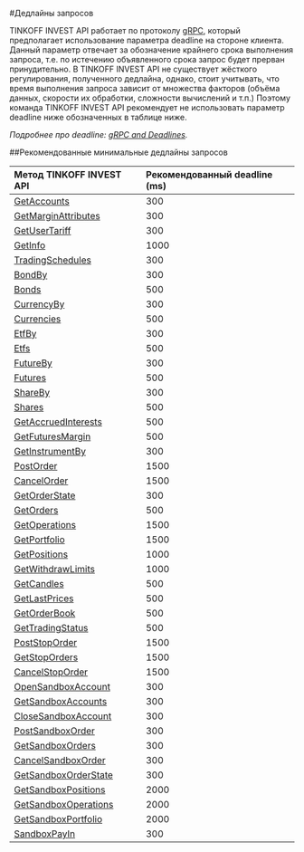 #Дедлайны запросов

TINKOFF INVEST API работает по протоколу [gRPC](/investAPI/grpc/), который предполагает использование
параметра deadline на стороне клиента. Данный параметр отвечает за обозначение крайнего срока выполнения 
запроса, т.е. по истечению объявленного срока запрос будет прерван принудительно. В TINKOFF INVEST API
не существует жёсткого регулирования, полученного дедлайна, однако, стоит учитывать, что время выполнения
запроса зависит от множества факторов (объёма данных, скорости их обработки, сложности вычислений и т.п.)
Поэтому команда TINKOFF INVEST API рекомендует не использовать параметр deadline ниже обозначенных в таблице
ниже.

*Подробнее про deadline: [gRPC and Deadlines](https://grpc.io/blog/deadlines/).*

##Рекомендованные минимальные дедлайны запросов

| Метод TINKOFF INVEST API                                          | Рекомендованный deadline (ms) |
|:------------------------------------------------------------------|:------------------------------|
| [GetAccounts](/investAPI/users#getaccounts)                       | 300                           |
| [GetMarginAttributes](/investAPI/users#getmarginattributes)       | 300                           |
| [GetUserTariff](/investAPI/users#getusertariff)                   | 300                           |
| [GetInfo](/investAPI/users#getinfo)                               | 1000                          |
| [TradingSchedules](/investAPI/instruments#tradingschedules)       | 300                           |
| [BondBy](/investAPI/instruments#bondby)                           | 300                           |
| [Bonds](/investAPI/instruments#bonds)                             | 500                           |
| [CurrencyBy](/investAPI/instruments#currencyby)                   | 300                           |
| [Currencies](/investAPI/instruments#currencies)                   | 500                           |
| [EtfBy](/investAPI/instruments#etfby)                             | 300                           |
| [Etfs](/investAPI/instruments#etfs)                               | 500                           |
| [FutureBy](/investAPI/instruments#futureby)                       | 300                           |
| [Futures](/investAPI/instruments#futures)                         | 500                           |
| [ShareBy](/investAPI/instruments#shareby)                         | 300                           |
| [Shares](/investAPI/instruments#shares)                           | 500                           |
| [GetAccruedInterests](/investAPI/instruments#getaccruedinterests) | 500                           |
| [GetFuturesMargin](/investAPI/instruments#getfuturesmargin)       | 500                           |
| [GetInstrumentBy](/investAPI/instruments#getinstrumentby)         | 300                           |
| [PostOrder](/investAPI/orders#postorder)                          | 1500                          |
| [CancelOrder](/investAPI/orders#cancelorder)                      | 1500                          |
| [GetOrderState](/investAPI/orders#getorderstate)                  | 300                           |
| [GetOrders](/investAPI/orders#getorders)                          | 500                           |
| [GetOperations](/investAPI/operations#getoperations)              | 1500                          |
| [GetPortfolio](/investAPI/operations#getportfolio)                | 1500                          |
| [GetPositions](/investAPI/operations#getpositions)                | 1000                          |
| [GetWithdrawLimits](/investAPI/operations#getwithdrawlimits)      | 1000                          |
| [GetCandles](/investAPI/marketdata#getcandles)                    | 500                           |
| [GetLastPrices](/investAPI/marketdata#getlastprices)              | 500                           |
| [GetOrderBook](/investAPI/marketdata#getorderbook)                | 500                           |
| [GetTradingStatus](/investAPI/marketdata#gettradingstatus)        | 500                           |
| [PostStopOrder](/investAPI/stoporders#poststoporder)              | 1500                          |
| [GetStopOrders](/investAPI/stoporders#getstoporders)              | 1500                          |
| [CancelStopOrder](/investAPI/stoporders#cancelstoporder)          | 1500                          |
| [OpenSandboxAccount](/investAPI/sandbox#opensandboxaccount)       | 300                           |
| [GetSandboxAccounts](/investAPI/sandbox#getsandboxaccounts)       | 300                           |
| [CloseSandboxAccount](/investAPI/sandbox#closesandboxaccount)     | 300                           |
| [PostSandboxOrder](/investAPI/sandbox#postsandboxorder)           | 300                           |
| [GetSandboxOrders](/investAPI/sandbox#getsandboxorders)           | 300                           |
| [CancelSandboxOrder](/investAPI/sandbox#cancelsandboxorder)       | 300                           |
| [GetSandboxOrderState](/investAPI/sandbox#getsandboxorderstate)   | 300                           |
| [GetSandboxPositions](/investAPI/sandbox#getsandboxpositions)     | 2000                          |
| [GetSandboxOperations](/investAPI/sandbox#getsandboxoperations)   | 2000                          |
| [GetSandboxPortfolio](/investAPI/sandbox#getsandboxportfolio)     | 2000                          |
| [SandboxPayIn](/investAPI/sandbox#sandboxpayin)                   | 300                           |






